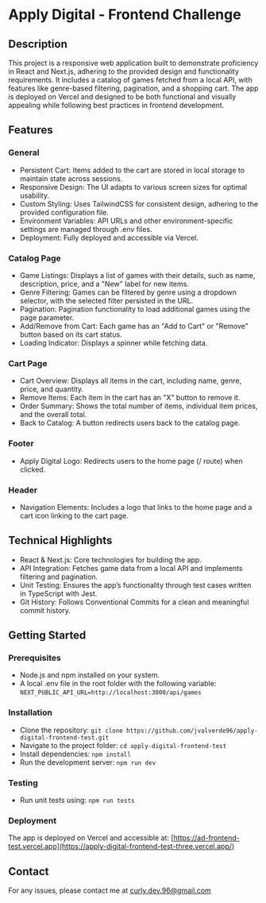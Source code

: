 # Apply Digital - Frontend Challenge

## Description

This project is a responsive web application built to demonstrate proficiency in React and Next.js, adhering to the provided design and functionality requirements. It includes a catalog of games fetched from a local API, with features like genre-based filtering, pagination, and a shopping cart. The app is deployed on Vercel and designed to be both functional and visually appealing while following best practices in frontend development.

## Features

### General

* Persistent Cart: Items added to the cart are stored in local storage to maintain state across sessions.
* Responsive Design: The UI adapts to various screen sizes for optimal usability.
* Custom Styling: Uses TailwindCSS for consistent design, adhering to the provided configuration file.
* Environment Variables: API URLs and other environment-specific settings are managed through .env files.
* Deployment: Fully deployed and accessible via Vercel.

### Catalog Page

* Game Listings: Displays a list of games with their details, such as name, description, price, and a "New" label for new items.
* Genre Filtering: Games can be filtered by genre using a dropdown selector, with the selected filter persisted in the URL.
* Pagination: Pagination functionality to load additional games using the page parameter.
* Add/Remove from Cart: Each game has an "Add to Cart" or "Remove" button based on its cart status.
* Loading Indicator: Displays a spinner while fetching data.

### Cart Page

* Cart Overview: Displays all items in the cart, including name, genre, price, and quantity.
* Remove Items: Each item in the cart has an "X" button to remove it.
* Order Summary: Shows the total number of items, individual item prices, and the overall total.
* Back to Catalog: A button redirects users back to the catalog page.

### Footer

* Apply Digital Logo: Redirects users to the home page (/ route) when clicked.

### Header

* Navigation Elements: Includes a logo that links to the home page and a cart icon linking to the cart page.

## Technical Highlights

* React & Next.js: Core technologies for building the app.
* API Integration: Fetches game data from a local API and implements filtering and pagination.
* Unit Testing: Ensures the app’s functionality through test cases written in TypeScript with Jest.
* Git History: Follows Conventional Commits for a clean and meaningful commit history.

## Getting Started

### Prerequisites

* Node.js and npm installed on your system.
* A local .env file in the root folder with the following variable: ```NEXT_PUBLIC_API_URL=http://localhost:3000/api/games```

### Installation

* Clone the repository: ```git clone https://github.com/jvalverde96/apply-digital-frontend-test.git```
* Navigate to the project folder: ```cd apply-digital-frontend-test```
* Install dependencies: ```npm install```
* Run the development server: ```npm run dev```

### Testing

* Run unit tests using: ```npm run tests```

### Deployment

The app is deployed on Vercel and accessible at:
[https://ad-frontend-test.vercel.app](https://apply-digital-frontend-test-three.vercel.app/)

## Contact

For any issues, please contact me at curly.dev.96@gmail.com

